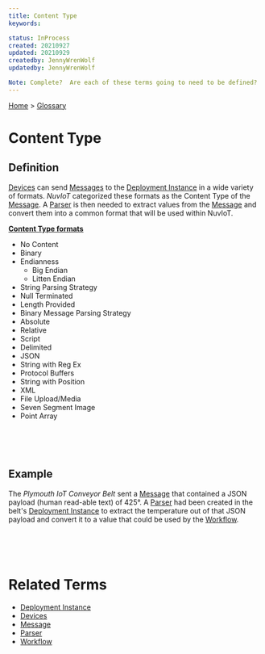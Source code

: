 ```yaml
---
title: Content Type
keywords: 

status: InProcess
created: 20210927
updated: 20210929
createdby: JennyWrenWolf
updatedby: JennyWrenWolf

Note: Complete?  Are each of these terms going to need to be defined?  what is it converted to in example?
---
```

[Home](../Index.md) > [Glossary](./Index.md)

# Content Type
## Definition
[Devices](./Device.md) can send [Messages](./Message.md) to the [Deployment Instance](./DeploymentInstance.md) in a wide variety of formats. *NuvIoT* categorized these formats as the Content Type of the [Message](./Message.md).  A [Parser](./Parser.md) is then needed to extract values from the [Message](./Message.md) and convert them into a common format that will be used within NuvIoT.

**<u>Content Type formats</u>**
- No Content
- Binary
- Endianness
    - Big Endian
    - Litten Endian
- String Parsing Strategy
- Null Terminated
- Length Provided
- Binary Message Parsing Strategy
- Absolute
- Relative
- Script
- Delimited	
- JSON
- String with Reg Ex
- Protocol Buffers
- String with Position
- XML
- File Upload/Media
- Seven Segment Image
- Point Array

<br>
<br>
<br>

## Example
The *Plymouth IoT Conveyor Belt* sent a [Message](./Message.md) that contained a JSON payload (human read-able text) of 425°. A [Parser](./Parser.md) had been created in the belt's [Deployment Instance](./DeploymentInstance.md) to extract the temperature out of that JSON payload and convert it to a value that could be used by the [Workflow](./workflow.md).

<br>
<br>
<br>

# Related Terms
- [Deployment Instance](./DeploymentInstance.md)
- [Devices](./Device.md)
- [Message](./Message.md)
- [Parser](./Parser.md)
- [Workflow](./workflow.md)